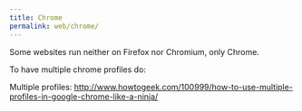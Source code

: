 ```yaml
---
title: Chrome
permalink: web/chrome/
---
```


Some websites run neither on Firefox nor Chromium, only Chrome.

To have multiple chrome profiles do:

Multiple profiles: <http://www.howtogeek.com/100999/how-to-use-multiple-profiles-in-google-chrome-like-a-ninja/>
